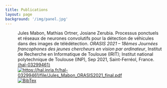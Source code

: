 ```yaml
---
title: Publications
layout: page
background: '/img/panel.jpg'
---
```


<!-- There is nothing to see here for now. -->

<!-- [HAL]https://haltools.archives-ouvertes.fr/Public/afficheRequetePubli.php?auteur_exp=Jules+Mabon&CB_auteur=oui&CB_titre=oui&CB_article=oui&CB_vignette=oui&langue=Anglais&tri_exp=annee_publi&tri_exp2=typdoc&tri_exp3=date_publi&ordre_aff=TA&Fen=Aff&css=../css/VisuRubriqueEncadre.css[/HAL]


[HAL]http://haltools.inria.fr/Public/afficheRequetePubli.php?labos_exp=AYANA&CB_ref_biblio=oui&langue=Anglais&tri_exp=annee_publi&tri_exp2=typdoc&tri_exp3=date_publi&ordre_aff=TA&Fen=Aff&css=../css/VisuRubriqueEncadre.css[/HAL] -->


<dl class="NoticeRes">
<!-- <dt class="ChampRes">ref_biblio</dt> -->
<dd class="ValeurRes ref_biblio">Jules Mabon, Mathias Ortner, Josiane Zerubia. Processus ponctuels et réseaux de neurones convolutifs pour la détection de véhicules dans des images de télédétection. <i>ORASIS 2021 – 18èmes Journées francophones des jeunes chercheurs en vision par ordinateur</i>, Institut de Recherche en Informatique de Toulouse (IRIT); Institut national polytechnique de Toulouse (INP), Sep 2021, Saint-Ferréol, France. <a target="_blank" href="https://hal.inria.fr/hal-03299461">⟨hal-03299461⟩</a></dd>
<!-- <dt class="ChampRes">Accès au texte intégral et bibtex</dt> -->
<dd class="ValeurRes Fichier_joint"> <a href="https://hal.inria.fr/hal-03299461/file/Jules_Mabon_ORASIS2021_final.pdf" target="_blank"> <img alt="https://hal.inria.fr/hal-03299461/file/Jules_Mabon_ORASIS2021_final.pdf" src="https://haltools.inria.fr/images/Haltools_pdf.png" title="https://hal.inria.fr/hal-03299461/file/Jules_Mabon_ORASIS2021_final.pdf" border="0"></a> <span class="LienBibtexACoteFulltext"><a href="https://hal.inria.fr/hal-03299461/bibtex" target="_self"> <img alt="BibTex" src="https://haltools.inria.fr/images/Haltools_bibtex3.png" title="BibTex" border="0"></a> </span></dd>
</dl>
